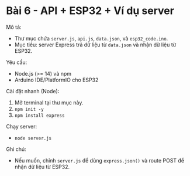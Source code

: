 # Bài 6 - API + ESP32 + Ví dụ server

Mô tả:
- Thư mục chứa `server.js`, `api.js`, `data.json`, và `esp32_code.ino`.
- Mục tiêu: server Express trả dữ liệu từ `data.json` và nhận dữ liệu từ ESP32.

Yêu cầu:
- Node.js (>= 14) và npm
- Arduino IDE/PlatformIO cho ESP32

Cài đặt nhanh (Node):
1. Mở terminal tại thư mục này.
2. `npm init -y`
3. `npm install express`

Chạy server:
- `node server.js`

Ghi chú:
- Nếu muốn, chỉnh `server.js` để dùng `express.json()` và route POST để nhận dữ liệu từ ESP32.
